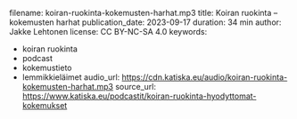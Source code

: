 filename: koiran-ruokinta-kokemusten-harhat.mp3
title: Koiran ruokinta – kokemusten harhat
publication_date: 2023-09-17
duration: 34 min
author: Jakke Lehtonen
license: CC BY-NC-SA 4.0
keywords:
  - koiran ruokinta
  - podcast
  - kokemustieto
  - lemmikkieläimet
audio_url: https://cdn.katiska.eu/audio/koiran-ruokinta-kokemusten-harhat.mp3
source_url: https://www.katiska.eu/podcastit/koiran-ruokinta-hyodyttomat-kokemukset

